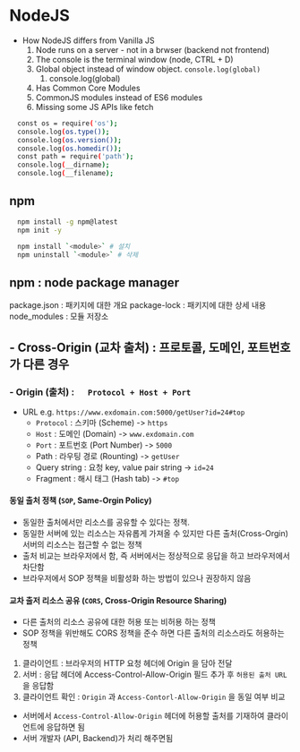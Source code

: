 # NodeJS

- How NodeJS differs from Vanilla JS
  1. Node runs on a server - not in a brwser (backend not frontend)
  2. The console is the terminal window (node, CTRL + D)
  3. Global object instead of window object. `console.log(global)`
     1. console.log(global)
  4. Has Common Core Modules
  5. CommonJS modules instead of ES6 modules
  6. Missing some JS APIs like fetch

```bash
  const os = require('os');
  console.log(os.type());
  console.log(os.version());
  console.log(os.homedir());
  const path = require('path');
  console.log(__dirname);
  console.log(__filename);
```

## npm

```bash
  npm install -g npm@latest
  npm init -y

  npm install `<module>` # 설치
  npm uninstall `<module>` # 삭제
```

## npm : node package manager

package.json : 패키지에 대한 개요
package-lock : 패키지에 대한 상세 내용
node_modules : 모듈 저장소

## - Cross-Origin (교차 출처) : 프로토콜, 도메인, 포트번호 가 다른 경우

### - Origin (출처) : &emsp; `Protocol + Host + Port`

- URL e.g. `https://www.exdomain.com:5000/getUser?id=24#top`
  - `Protocol` : 스키마 (Scheme) -> `https`
  - `Host` : 도메인 (Domain) -> `www.exdomain.com`
  - `Port` : 포트번호 (Port Number) -> `5000`
  - Path : 라우팅 경로 (Rounting) -> `getUser`
  - Query string : 요청 key, value pair string -> `id=24`
  - Fragment : 해시 태그 (Hash tab) -> `#top`

#### 동일 출처 정책 (`SOP`, Same-Orgin Policy)

- 동일한 출처에서만 리소스를 공유할 수 있다는 정책.
- 동일한 서버에 있는 리소스는 자유롭게 가져올 수 있지만 다른 출처(Cross-Orgin) 서버의 리소스는 접근할 수 없는 정책
- 출처 비교는 브라우저에서 함, 즉 서버에서는 정상적으로 응답을 하고 브라우저에서 차단함
- 브라우저에서 SOP 정책을 비활성화 하는 방법이 있으나 권장하지 않음

#### 교차 출저 리소스 공유 (`CORS`, Cross-Origin Resource Sharing)
- 다른 출처의 리소스 공유에 대한 허용 또는 비허용 하는 정책
- SOP 정책을 위반해도 CORS 정책을 준수 하면 다른 출처의 리소스라도 허용하는 정책

 1. 클라이언트 : 브라우저의 HTTP 요청 헤더에 Origin 을 담아 전달
 2. 서버 : 응답 헤더에 Access-Control-Allow-Origin 필드 추가 후 `허용된 출처 URL` 을 응답함
 3. 클라이언트 확인 : `Origin` 과 `Access-Contorl-Allow-Origin` 을 동일 여부 비교

- 서버에서 `Access-Control-Allow-Origin` 헤더에 허용할 출처를 기재하여 클라이언트에 응답하면 됨
- 서버 개발자 (API, Backend)가 처리 해주면됨
